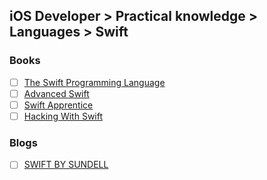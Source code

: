 ## iOS Developer > Practical knowledge > Languages > Swift

### Books
- [ ] [The Swift Programming Language](https://itunes.apple.com/gb/book/the-swift-programming-language-swift-4-0-3/id881256329)
- [ ] [Advanced Swift](https://www.objc.io/books/advanced-swift/)
- [ ] [Swift Apprentice](https://store.raywenderlich.com/products/swift-apprentice?_ga=2.74566868.712179774.1519384552-896491817.1510924963)
- [ ] [Hacking With Swift](https://www.hackingwithswift.com/store)

### Blogs
- [ ] [SWIFT BY SUNDELL](https://www.swiftbysundell.com/)


